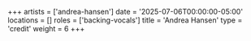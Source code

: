 +++
artists = ['andrea-hansen']
date = '2025-07-06T00:00:00-05:00'
locations = []
roles = ['backing-vocals']
title = 'Andrea Hansen'
type = 'credit'
weight = 6
+++
